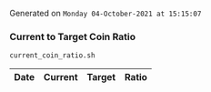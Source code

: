 Generated on `Monday 04-October-2021 at 15:15:07`

### Current to Target Coin Ratio
`current_coin_ratio.sh`

Date|Current|Target|Ratio
---|---|---|---
